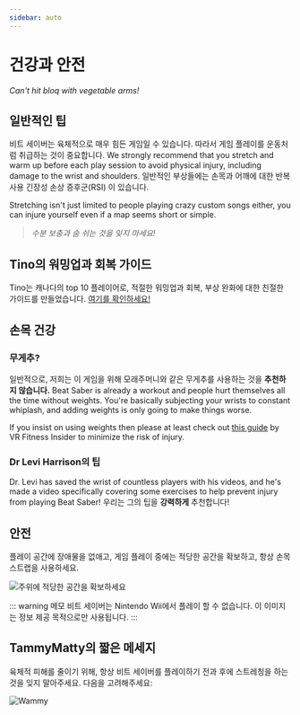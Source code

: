 ```yaml
---
sidebar: auto
---
```


# 건강과 안전
_Can't hit bloq with vegetable arms!_

## 일반적인 팁
비트 세이버는 육체적으로 매우 힘든 게임일 수 있습니다. 따라서 게임 플레이를 운동처럼 취급하는 것이 중요합니다. We strongly recommend that you stretch and warm up before each play session to avoid physical injury, including damage to the wrist and shoulders. 일반적인 부상들에는 손목과 어깨에 대한 반복사용 긴장성 손상 증후군(RSI) 이 있습니다.

Stretching isn't just limited to people playing crazy custom songs either, you can injure yourself even if a map seems short or simple.

> _수분 보충과 숨 쉬는 것을 잊지 마세요!_

## Tino의 워밍업과 회복 가이드
Tino는 캐나다의 top 10 플레이어로, 적절한 워밍업과 회복, 부상 완화에 대한 친절한 가이드를 만들었습니다. [여기를 확인하세요!](https://docs.google.com/document/d/122rd-eU0mkwQ6fXUwSmo1_XAh73Jyqd1u6ncrUjtkD0/)

## 손목 건강

### 무게추?
일반적으로, 저희는 이 게임을 위해 모래주머니와 같은 무게추를 사용하는 것을 **추천하지 않습니다.** Beat Saber is already a workout and people hurt themselves all the time without weights. You're basically subjecting your wrists to constant whiplash, and adding weights is only going to make things worse.

If you insist on using weights then please at least check out [this guide](https://www.vrfitnessinsider.com/beat-saber-weighted-gear/) by VR Fitness Insider to minimize the risk of injury.

### Dr Levi Harrison의 팁
Dr. Levi has saved the wrist of countless players with his videos, and he's made a video specifically covering some exercises to help prevent injury from playing Beat Saber! 우리는 그의 팁을 **강력하게** 추천합니다!

<YouTube url='https://www.youtube.com/watch?v=IoL1NOKUmoU' />

## 안전
플레이 공간에 장애물을 없애고, 게임 플레이 중에는 적당한 공간을 확보하고, 항상 손목 스트랩을 사용하세요.

![주위에 적당한 공간을 확보하세요](~@images/health-and-safety/allow-adequate-room-around-you.png "주위에 적당한 공간을 확보하세요")

::: warning 메모 비트 세이버는 Nintendo Wii에서 플레이 할 수 없습니다. 이 이미지는 정보 제공 목적으로만 사용됩니다. :::

## TammyMatty의 짧은 메세지
육체적 피해를 줄이기 위해, 항상 비트 세이버를 플레이하기 전과 후에 스트레칭을 하는 것을 잊지 말아주세요. 다음을 고려해주세요:

![Wammy](~@images/health-and-safety/wammy.gif "Wammy")
